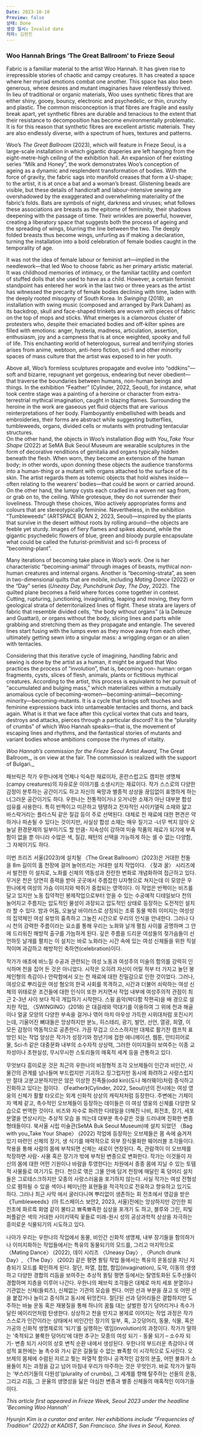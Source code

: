 ```yaml
---
Date: 2023-10-10
Preview: false
상태: Done
생성 일시: Invalid date
저자: 김현진
---
```

### **Woo Hannah Brings ‘The Great Ballroom’ to Frieze Seoul**

  

Fabric is a familiar material to the artist Woo Hannah. It has given rise to irrepressible stories of chaotic and campy creatures. It has created a space where her myriad emotions combat one another. This space has also been generous, where desires and mutant imaginaries have relentlessly thrived. In lieu of traditional or organic materials, Woo uses synthetic fibres that are either shiny, gooey, bouncy, electronic and psychedelic, or thin, crunchy and plastic. The common misconception is that fibres are fragile and easily break apart, yet synthetic fibres are durable and tenacious to the extent that their resistance to decomposition has become environmentally problematic. It is for this reason that synthetic fibres are excellent artistic materials. They are also endlessly diverse, with a spectrum of hues, textures and patterns. 

  
Woo’s _The Great Ballroom_ (2023), which will feature in Frieze Seoul, is a large-scale installation in which gigantic draperies are left hanging from the eight-metre-high ceiling of the exhibition hall. An expansion of her existing series “Milk and Honey”, the work demonstrates Woo’s conception of ageing as a dynamic and resplendent transformation of bodies. With the force of gravity, the fabric sags into manifold creases that form a U-shape; to the artist, it is at once a bat and a woman’s breast. Glistening beads are visible, but these details of handicraft and labour-intensive sewing are overshadowed by the exaggerated and overwhelming materiality of the fabric’s folds. Bats are symbols of night, darkness and viruses; what follows these associations are breasts as the epitome of femininity, their shadows deepening with the passage of time. Their wrinkles are powerful, however, creating a liberatory space that suggests both the process of ageing and the spreading of wings, blurring the line between the two. The deeply folded breasts thus become wings, unfurling as if making a declaration, turning the installation into a bold celebration of female bodies caught in the temporality of age.

  

It was not the idea of female labour or feminist art—implied in the needlework—that led Woo to choose fabric as her primary artistic material. It was childhood memories of intimacy, or the familiar tactility and comfort of stuffed dolls that she used to have as a child. However, a certain feminist standpoint has entered her work in the last two or three years as the artist has witnessed the precarity of female bodies declining with time, laden with the deeply rooted misogyny of South Korea. In _Swinging_ (2018), an installation with swing music (composed and arranged by Park Daham) as its backdrop, skull and face-shaped trinkets are woven with pieces of fabric on the top of mops and sticks. What emerges is a clamorous cluster of protesters who, despite their emaciated bodies and off-kilter spines are filled with emotions: anger, hysteria, madness, articulation, assertion, enthusiasm, joy and a campness that is at once weighted, spooky and full of life. This enchanting world of heterologous, surreal and terrifying stories arises from anime, webtoon, anti-hero fiction, sci-fi and other minority spaces of mass culture that the artist was exposed to in her youth. 

  
Above all, Woo’s formless sculptures propagate and evolve into “oddkins”—soft and bizarre, repugnant yet gorgeous, endearing but never obedient—that traverse the boundaries between humans, non-human beings and things. In the exhibition “Feather” (Cylinder, 2022, Seoul), for instance, what took centre stage was a painting of a heroine or character from extra-terrestrial mythical imagination, caught in blazing flames. Surrounding the heroine in the work are gaseous yet fluid objects that are various reinterpretations of her body. Flamboyantly embellished with beads and embroideries, their forms are abstract while suggesting butterflies, tumbleweeds, organs, divided cells or mutants with protruding tentacular structures.   
On the other hand, the objects in Woo’s installation _Bag with You_Take Your Shape_ (2022) at SeMA Buk Seoul Museum are wearable sculptures in the form of decorative renditions of genitalia and organs typically hidden beneath the flesh. When worn, they become an extension of the human body; in other words, upon donning these objects the audience transforms into a human-thing or a mutant with organs attached to the surface of its skin. The artist regards them as totemic objects that hold wishes inside—often relating to the wearers’ bodies—that could be worn or carried around. On the other hand, the lumpy cysts each cradled in a woven net sag from, or grab on to, the ceiling. While grotesque, they do not surrender their loveliness. Through these choices, Woo actively appropriates forms and colours that are stereotypically feminine. Nevertheless, in the exhibition “Tumbleweeds” (ARTSPACE BOAN 2, 2023, Seoul)—inspired by the plants that survive in the desert without roots by rolling around—the objects are feeble yet sturdy. Images of fiery flames and spikes abound, while the gigantic psychedelic flowers of blue, green and bloody purple encapsulate what could be called the futurist-primitivist and sci-fi process of “becoming-plant”.

  

Many iterations of becoming take place in Woo’s work. One is her characteristic “becoming-animal” through images of beasts, mythical non-human creatures and internal organs. Another is “becoming-strata”, as seen in two-dimensional quilts that are mobile, including _Mating Dance_ (2022) or the “Day” series (_Uneasy Day,_ _Punchdrunk Day_, _The Day_, 2022). The quilted plane becomes a field where forces come together in contest. Cutting, rupturing, junctioning, invaginating, leaping and moving, they form geological strata of deterritorialized lines of flight. These strata are layers of fabric that resemble divided cells, “the body without organs” (à la Deleuze and Guattari), or organs without the body, slicing lines and parts while grabbing and stretching them as they propagate and entangle. The severed lines start fusing with the lumps even as they move away from each other, ultimately getting sewn into a singular mass: a wriggling organ or an alien with tentacles.

Considering that this iterative cycle of imagining, handling fabric and sewing is done by the artist as a human, it might be argued that Woo practices the process of “involution”, that is, becoming non- human: organ fragments, cysts, slices of flesh, animals, plants or fictitious mythical creatures. According to the artist, this process is equivalent to her pursuit of “accumulated and bulging mass,” which materializes within a mutually anomalous cycle of becoming-women—becoming-animal—becoming-minority—becoming-mutants. It is a cycle that brings soft touches and feminine expressions back into untameable tentacles and thorns, and back again. What is it that we face after this cyclical vortex that cuts and tears, destroys and attacks, pierces through a particular discord? It is the “plurality of crumbs” of which Woo Hannah speaks—that is, the movement of escaping lines and rhythms, and the fantastical stories of mutants and variant bodies whose ambitions compose the rhymes of vitality.

  

_Woo Hannah’s commission for the Frieze Seoul Artist Award,_ The Great Ballroom_, is on view at the fair. The commission is realized with the support of Bulgari._

  

  

  

패브릭은 작가 우한나에게 언제나 익숙한 재료이자, 혼란스럽고도 캠피한 생명체(campy creatures)의 자유로운 이야기를 소생시키는 재료이다. 작가 스스로의 다양한 감정이 분투하는 공간이기도 하고 자신의 욕망과 별종적 상상을 끊임없이 표명하게 하는 너그러운 공간이기도 하다. 우한나는 전통적이거나 오거닉한 소재가 아닌 대부분 합성 섬유를 사용한다. 특히 반짝이고 미끈하고 탱탱하고 전자적인 사이키델릭 소재와 얇고 바스락거리는 플라스틱 같은 질감 등이 주로 선택된다. 대체로 천 재료에 대한 편견은 약하거나 파손될 수 있다는 것이지만, 사실상 합성 소재는 매우 질기고 -너무 썩지 않아 오늘날 환경문제의 일부이기도 할 만큼- 지속성이 강하여 미술 작품의 재료가 되기에 부족함이 없을 뿐 아니라 수많은 색, 질감, 패턴의 선택을 가능하게 하는 셀 수 없는 다양함, 그 자체이기도 하다.

  

이번 프리즈 서울(2023)에 설치될 〈The Great Ballroom〉(2023)은 거대한 천들을 8m 길이의 홀 천장에 걸어 늘어뜨리는 거대한 설치 작업이다. 〈젖과 꿀〉 시리즈에서 발전한 이 설치로, 노화를 신체의 역동성과 찬란한 변화로 개념화하여 접근하고 있다. 무거운 천은 당연히 중력을 받아 곳곳에서 주름잡힌 U자형으로 쳐지는데 이 모양은 우한나에게 여성의 가슴 이미지와 박쥐가 중첩되는 영역이다. 이 작업은 반짝이는 비즈를 달고 있지만 노동 집약적인 봉제작업으로부터 얻을 수 있는 수공예적 디테일보다 천의 늘어지고 주름지는 압도적인 물성이 과장되고 압도적인 상태로 등장하는 도전적인 설치라 할 수 있다. 밤과 어둠, 오늘날 바이러스로 상징되는 조류 동물 박쥐 이미지는 여성성의 집약체인 여성 유방의 흉측하고 그늘진 시간으로 우리의 인식을 안내한다. 그러나 다시 천의 강력한 주름이라는 요소를 통해 우리는 노화와 날개 펼침 사이를 공명하며 그 안에 드리워진 해방적 출구를 가늠하게 된다. 깊은 주름을 드리운 여성들의 젖가슴들이 선언하듯 날개를 펼치는 이 설치는 바로 노화라는 시간 속에 있는 여성 신체들을 위한 직설적이며 과감하고 해방적인 축하연(celebration)이다.

  

작가가 애초에 바느질 수공과 관련되는 여성 노동과 여성주의 미술의 함의를 강력히 인식하며 천을 집어 든 것은 아니었다. 시작은 오히려 자신이 어릴 적부 터 가지고 놀던 봉제인형의 촉감이나 안락함에서 오는 천 재료에 대한 친밀감으로 인한 것이었다. 그러나, 여성으로 뿌리깊은 여성 혐오의 한국 사회를 목격하고, 시간과 더불어 쇠락하는 여성 신체의 위태로운 조건들에 대한 인식이 또한 커지면서 작업 내부에 여성주의적 관점이 최근 2-3년 사이 보다 적극 개입하기 시작한다. 스윙 음악(박다함 작편곡)을 배 경으로 설치한 작업, 〈SWINGING〉(2018) 은 대걸레와 막대기를 이용하여 그 위에 천과 해골이나 얼굴 모양의 다양한 부속을 걸거나 엮어 마치 아우성 가득한 시위대처럼 포진시키는데, 기울어진 뼈대들은 앙상하지만 분노, 히스테리, 광기, 발언, 선언, 열광, 희열, 이 모든 감정이 역동적으로 공존한다. 가끔 무겁고 으스스하지만 대체로 활기찬 캠프적 표방인 되는 작업 양상은 작가가 성장기와 청년기에 접한 애니메이션, 웹툰, 안티히어로물, Sci-fi 같은 대중문화 내부의 소수자적 상상력, 그러한 이미지들이 보여주는 이종 교차성이나 초현실성, 무시무시한 스토리들의 매혹적 세계 등을 관통하고 있다.

  

무엇보다 흥미로운 것은 최근의 우한나의 비정형적 조각 오브제들이 인간과 비인간, 사물간의 관계를 넘나들며 부드럽지만 기괴하고 징그럽지만 동시에 화려하고 사랑스럽지만 절대 고분고분하지만은 않은 이상한 친족들(odd kin)(도나 해러웨이)처럼 증식하고 진화하고 있다는 점이다. 《Feather》(Cylinder, 2022, Seoul)년의 전시에는 여성 영웅의 신체가 활활 타오르는 외계 신화적 상상의 캐릭처처럼 등장한다. 주변에는 기체이자 액체 같고, 촉수적인 오브제들이 등장하는 데이들은 이 여성 영웅의 신체를 다양한 모습으로 번역한 것이다. 비즈와 자수로 화려한 디테일을 더해진 나비, 회전초, 장기, 세포분열을 연상시키는 추상적 모습 을 띄는데 대부분 촉수같은 것을 드러내며 진화한 변종 형태들이다. 북서울 시립 미술관(SeMA Buk Seoul Museum)에 설치 되었던 〈Bag with you_Take Your Shape〉 (2022) 작업에 등장하는 오브제들은 몸 속에 숨겨져 있기 마련인 신체의 장기, 생 식기를 매력적으로 외부 장식물화한 웨어러블 조각들이다. 착용을 통해 사람의 몸에 부착되면 신체는 새로이 연장된다. 즉, 관람객이 이 오브제를 착장하면 사람- 사물 혹은 장기가 밖에 부착된 변종으로 변화한다. 작가는 이것들이 자신의 몸에 대한 어떤 기원이나 바람을 투영한다는 차원에서 종종 몸에 지닐 수 있는 토템적 사물들로 여기기도 한다. 천으로 엮은 그물 안에 담겨 천장에 매달린 혹 덩어리 설치들은 그로테스크하지만 모종의 사랑스러움을 포기하지 않는다. 사실 작가는 여성 전형성으로 폄하될 수 있을 색이나 페미닌한 표현들을 적극적으로 전유하고 향유하고 있기도 하다. 그러나 최근 사막 에서 굴러다니며 뿌리없이 생존하는 회 전초에서 영감을 받은 《Tumbleweeds》(아 트스페이스 보안2, 2023, 서울)전에는 앙상하지만 강인한 회전초에 화르륵 화염 같이 불타고 뾰족뾰족한 심상을 포개기 도 하고, 블루와 그린, 피빛 퍼플같은 색의 거대한 사이키덱릭 꽃들로 미래-원시 성의 공상과학적 상상을 자극하는 흥미로운 식물되기의 시도하고 있다.

  

나아가 우리는 우한나의 작업에서 동물, 비인간 신화적 생명체, 내부 장기들을 함의하거나 이미지화하는 작업들에서는 특유의 동물되기의 모드를, 그리고 마지막으로 〈Mating Dance〉 (2022), 데이 시리즈 〈Uneasy Day〉, 〈Punch drunk Day〉, 〈The Day〉 (2002) 같은 평면 퀼팅 작업 들에서는 특유의 운동성을 지닌 지층되기 모드를 확인하게 된다. 절단, 파열, 접합, 함입(invagination), 도약, 이동의 생생 하고 다양한 경합의 리듬을 보여주는 추상적 퀼팅 평면 등에서는 탈영토화된 도주선들이 경합하며 지층을 이루어 나간다. 우한나의 패브릭 조각들은 대체로 마치 세포 분열이나 기관없는 신체(들뢰즈), 신체없는 기관의 모습을 띈다. 어떤 선과 부분을 끊고 또 어떤 선을 붙잡거나 늘이고 증식하고 동시에 뒤엉킨다. 절단된 선과 덩어리들은 결합하지만 도주하는 바늘 운동 혹은 재봉질을 통해 하나의 꿈틀 대는 살벌한 장기 덩어리거나 촉수가 달린 에이리언처럼 탄생한다. 상상하고 천을 만지고 봉제로 이어지는 작업 과정은 작가 스스로가 인간이라는 상태에서 비인간인 장기의 일부, 혹, 고깃덩어리, 동물, 식물, 혹은 가공의 신화적 생명체로의 ‘되기’를 실행하는 엮임(involution)의 과정이다. 작가가 말하는 ‘축적되고 불룩한 덩어리’에 대한 추구는 모종의 여성 되기 - 동물 되기 – 소수자 되기- 변종 되기 사이의 상호 변칙 순환 내에서 생성된다. 우한나의 부드러운 촉감이나 여성적 표현에는 늘 촉수와 가시 같은 길들일 수 없는 뾰족함 이 시각적으로 도사린다. 오브제의 몸체에 수렴된 자르고 찢는 파열적 함의나 공격적인 감정의 분출, 어떤 불화가 소용돌이 치는 과정을 감고 넘어 마침내 우리가 마주하는 것은 무엇인가. 바로 작가가 말하는 ‘부스러기들의 다원성’(plurality of crumbs), 그 세계를 향해 탈주하는 선들의 운동, 그리고 리듬, 그 운율의 생명성을 닮은 야심찬 변종과 별종 신체들의 매혹적인 이야기들이다.

  

  

  

_This article first appeared in Frieze Week, Seoul 2023 under the headline 'Becoming Woo Hannah'_

  

_Hyunjin Kim is a curator and writer. Her exhibitions include “Frequencies of Tradition” (2022) at KADIST, San Francisco. She lives in Seoul, Korea._
